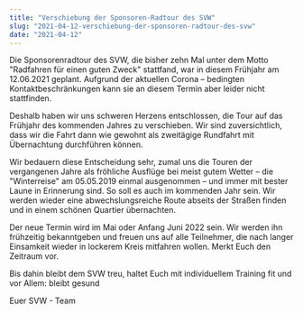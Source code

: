```yaml
---
title: "Verschiebung der Sponsoren-Radtour des SVW"
slug: "2021-04-12-verschiebung-der-sponsoren-radtour-des-svw"
date: "2021-04-12"
---
```

Die Sponsorenradtour des SVW, die bisher zehn Mal unter dem Motto "Radfahren für einen guten Zweck" stattfand, war in diesem Frühjahr am 12.06.2021 geplant. Aufgrund der aktuellen Corona – bedingten Kontaktbeschränkungen kann sie an diesem Termin aber leider nicht stattfinden.


Deshalb haben wir uns schweren Herzens entschlossen, die Tour auf das Frühjahr des kommenden Jahres zu verschieben. Wir sind zuversichtlich, dass wir die Fahrt dann wie gewohnt als zweitägige Rundfahrt mit Übernachtung durchführen können.


Wir bedauern diese Entscheidung sehr, zumal uns die Touren der vergangenen Jahre als fröhliche Ausflüge bei meist gutem Wetter – die "Winterreise" am 05.05.2019 einmal ausgenommen – und immer mit bester Laune in Erinnerung sind. So soll es auch im kommenden Jahr sein. Wir werden wieder eine abwechslungsreiche Route abseits der Straßen finden und in einem schönen Quartier übernachten.


Der neue Termin wird im Mai oder Anfang Juni 2022 sein. Wir werden ihn frühzeitig bekanntgeben und freuen uns auf alle Teilnehmer, die nach langer Einsamkeit wieder in lockerem Kreis mitfahren wollen. Merkt Euch den Zeitraum vor.


Bis dahin bleibt dem SVW treu, haltet Euch mit individuellem Training fit und vor Allem: bleibt gesund


Euer SVW - Team

